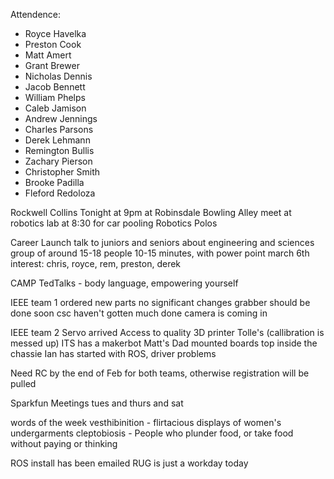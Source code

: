 Attendence:

- Royce Havelka
- Preston Cook
- Matt Amert
- Grant Brewer
- Nicholas Dennis
- Jacob Bennett
- William Phelps
- Caleb Jamison
- Andrew Jennings
- Charles Parsons
- Derek Lehmann
- Remington Bullis
- Zachary Pierson
- Christopher Smith
- Brooke Padilla
- Fleford Redoloza





Rockwell Collins
	Tonight at 9pm at Robinsdale Bowling Alley
	meet at robotics lab at 8:30 for car pooling
	Robotics Polos

Career Launch
	talk to juniors and seniors about engineering and sciences
	group of around 15-18 people
	10-15 minutes, with power point
	march 6th
	interest: chris, royce, rem, preston, derek

CAMP
	TedTalks - body language, empowering yourself

IEEE team 1
	ordered new parts
	no significant changes
	grabber should be done soon
	csc haven't gotten much done
	camera is coming in

IEEE team 2
	Servo arrived
	Access to quality 3D printer
		Tolle's (callibration is messed up)
		ITS has a makerbot
		Matt's Dad
	mounted boards top inside the chassie
	Ian has started with ROS, driver problems

Need RC by the end of Feb for both teams, otherwise registration will be pulled

Sparkfun
	Meetings tues and thurs and sat
	
words of the week
	vesthibinition - flirtacious displays of women's undergarments
	cleptobiosis - People who plunder food, or take food without paying or thinking

ROS install has been emailed
RUG is just a workday today

